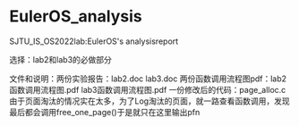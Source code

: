 # EulerOS_analysis
SJTU_IS_OS2022lab:EulerOS's analysisreport


选择：lab2和lab3的必做部分


文件和说明：两份实验报告：lab2.doc   lab3.doc
	两份函数调用流程图pdf：lab2函数调用流程图.pdf   lab3函数调用流程图.pdf
	一份修改后的代码：page_alloc.c
	由于页面淘汰的情况实在太多，为了Log淘汰的页面，就一路查看函数调用，发现最后都会调用free_one_page()于是就只在这里输出pfn
